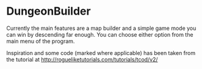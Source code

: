# DungeonBuilder

Currently the main features are a map builder and a simple game mode you can win by descending far enough.
You can choose either option from the main menu of the program.

Inspiration and some code (marked where applicable) has been taken from the tutorial at http://rogueliketutorials.com/tutorials/tcod/v2/
